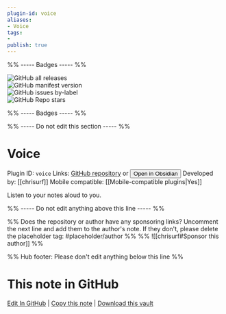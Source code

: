 ```yaml
---
plugin-id: voice
aliases:
- Voice
tags: 
- 
publish: true
---
```


%% ----- Badges ----- %%

![GitHub all releases](https://img.shields.io/github/downloads/chrisurf/obsidian-voice/total?color=573E7A&logo=github&style=for-the-badge)   
![GitHub manifest version](https://img.shields.io/github/manifest-json/v/chrisurf/obsidian-voice?color=573E7A&logo=github&style=for-the-badge)   
![GitHub issues by-label](https://img.shields.io/github/issues/chrisurf/obsidian-voice/help%20wanted?color=573E7A&logo=github&style=for-the-badge)   
![GitHub Repo stars](https://img.shields.io/github/stars/chrisurf/obsidian-voice?color=573E7A&logo=github&style=for-the-badge)

%% ----- Badges ----- %%

%% ----- Do not edit this section ----- %%

# Voice

Plugin ID: `voice`
Links: [GitHub repository](https://github.com/chrisurf/obsidian-voice) or [<button id=HH>Open in Obsidian</button>](obsidian://show-plugin?id=voice)
Developed by: [[chrisurf]]
Mobile compatible: [[Mobile-compatible plugins|Yes]]

Listen to your notes aloud to you.

%% ----- Do not edit anything above this line ----- %% 

%% Does the repository or author have any sponsoring links? Uncomment the next line and add them to the author's note. If they don't, please delete the placeholder tag: #placeholder/author %%
%% ![[chrisurf#Sponsor this author]] %%

%% Hub footer: Please don't edit anything below this line %%

# This note in GitHub

<span class="git-footer">[Edit In GitHub](https://github.dev/obsidian-community/obsidian-hub/blob/main/02%20-%20Community%20Expansions/02.05%20All%20Community%20Expansions/Plugins/voice.md "git-hub-edit-note") | [Copy this note](https://raw.githubusercontent.com/obsidian-community/obsidian-hub/main/02%20-%20Community%20Expansions/02.05%20All%20Community%20Expansions/Plugins/voice.md "git-hub-copy-note") | [Download this vault](https://github.com/obsidian-community/obsidian-hub/archive/refs/heads/main.zip "git-hub-download-vault") </span>
